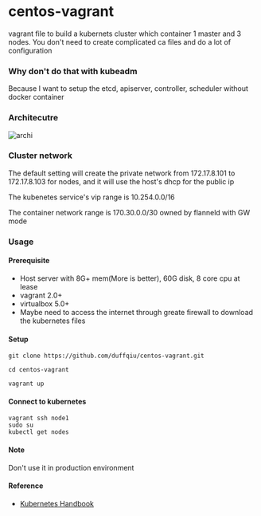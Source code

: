 # centos-vagrant
vagrant file to build a kubernets cluster which container 1 master and 3 nodes. You don't need to create complicated ca files and do a lot of configuration

### Why don't do that with kubeadm

Because I want to setup the etcd, apiserver, controller, scheduler without docker container

### Architecutre

![archi](https://github.com/duffqiu/centos-vagrant/blob/master/pic/arch.png)


### Cluster network
The default setting will create the private network from 172.17.8.101 to 172.17.8.103 for nodes, and it will use the host's dhcp for the public ip

The kubenetes service's vip range is 10.254.0.0/16

The container network range is 170.30.0.0/30 owned by flanneld with GW mode

### Usage

#### Prerequisite
* Host server with 8G+ mem(More is better), 60G disk, 8 core cpu at lease
* vagrant 2.0+
* virtualbox 5.0+
* Maybe need to access the internet through greate firewall to download the kubernetes files

#### Setup
```
git clone https://github.com/duffqiu/centos-vagrant.git

cd centos-vagrant

vagrant up
```

#### Connect to kubernetes

```
vagrant ssh node1
sudo su
kubectl get nodes
```

#### Note
 
Don't use it in production environment

#### Reference

* [Kubernetes Handbook](https://jimmysong.io/kubernetes-handbook/)

